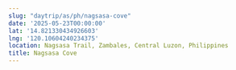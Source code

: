 ```yaml
---
slug: "daytrip/as/ph/nagsasa-cove"
date: '2025-05-23T00:00:00'
lat: '14.821330434926603'
lng: '120.10604240234375'
location: Nagsasa Trail, Zambales, Central Luzon, Philippines
title: Nagsasa Cove
---
```



